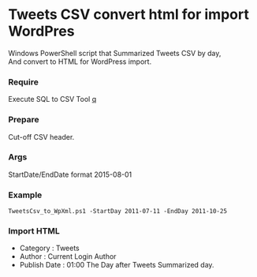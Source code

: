 # Tweets CSV convert html for import WordPres

Windows PowerShell script that Summarized Tweets CSV by day,    
And convert to HTML for WordPress import.


### Require

Execute SQL to CSV Tool [q](https://github.com/harelba/q)

### Prepare
Cut-off CSV header.

### Args
StartDate/EndDate format 2015-08-01

### Example

```
TweetsCsv_to_WpXml.ps1 -StartDay 2011-07-11 -EndDay 2011-10-25
```

### Import HTML
* Category : Tweets  
* Author : Current Login Author  
* Publish Date : 01:00 The Day after Tweets Summarized day.
